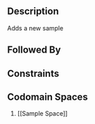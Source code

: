 ## Description

Adds a new sample
## Followed By

## Constraints
## Codomain Spaces
1. [[Sample Space]]

